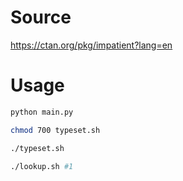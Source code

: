 Source
===
https://ctan.org/pkg/impatient?lang=en


Usage
===
```bash
python main.py

chmod 700 typeset.sh

./typeset.sh

./lookup.sh #1
```
